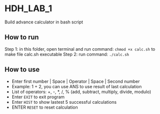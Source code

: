 # HDH_LAB_1
Build advance calculator in bash script
## How to run
Step 1: in this folder, open terminal and run command: `chmod +x calc.sh` to make file calc.sh executable
Step 2: run command: `./calc.sh`
## How to use
- Enter first number | Space | Operator | Space | Second number
- Example: 1 + 2, you can use ANS to use result of last calculation
- List of operators: +, -, *, /, % (add, subtract, multiply, divide, modulo)
- Enter `EXIT` to exit program
- Enter `HIST` to show lastest 5 successful calculations
- ENTER `RESET` to reset calculation
